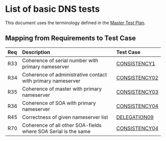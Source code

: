 # List of basic DNS tests

This document uses the terminology defined in the [Master Test Plan](../Master%20Test%20Plan.md).

## Mapping from Requirements to Test Case

|Req| Description                                                          | Test Case |
|:--|:---------------------------------------------------------------------|:----------|
|R33|Coherence of serial number with primary nameserver|[CONSISTENCY1](./consistency01.md)|
|R34|Coherence of administrative contact with primary nameserver|[CONSISTENCY02](./consistency02.md)|
|R35|Coherence of master with primary nameserver|[CONSISTENCY03](./consistency03.md)|
|R36|Coherence of SOA with primary nameserver|[CONSISTENCY04](./consistency04.md)|
|R45|Correctness of given nameserver list|[DELEGATION09](../Delegation-TP/delegation09.md)|
|R70|Coherence of all other SOA-fields where SOA Serial is the same|[CONSISTENCY04](./consistency04.md)|
